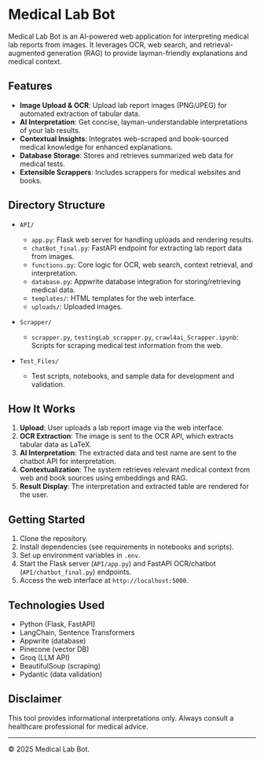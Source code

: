 # Medical Lab Bot

Medical Lab Bot is an AI-powered web application for interpreting medical lab reports from images. It leverages OCR, web search, and retrieval-augmented generation (RAG) to provide layman-friendly explanations and medical context.

## Features

- **Image Upload & OCR**: Upload lab report images (PNG/JPEG) for automated extraction of tabular data.
- **AI Interpretation**: Get concise, layman-understandable interpretations of your lab results.
- **Contextual Insights**: Integrates web-scraped and book-sourced medical knowledge for enhanced explanations.
- **Database Storage**: Stores and retrieves summarized web data for medical tests.
- **Extensible Scrappers**: Includes scrappers for medical websites and books.

## Directory Structure

- `API/`  
  - `app.py`: Flask web server for handling uploads and rendering results.  
  - `chatBot_final.py`: FastAPI endpoint for extracting lab report data from images.  
  - `functions.py`: Core logic for OCR, web search, context retrieval, and interpretation.  
  - `database.py`: Appwrite database integration for storing/retrieving medical data.  
  - `templates/`: HTML templates for the web interface.  
  - `uploads/`: Uploaded images.

- `Scrapper/`  
  - `scrapper.py`, `testingLab_scrapper.py`, `crawl4ai_Scrapper.ipynb`: Scripts for scraping medical test information from the web.

- `Test_Files/`  
  - Test scripts, notebooks, and sample data for development and validation.

## How It Works

1. **Upload**: User uploads a lab report image via the web interface.
2. **OCR Extraction**: The image is sent to the OCR API, which extracts tabular data as LaTeX.
3. **AI Interpretation**: The extracted data and test name are sent to the chatbot API for interpretation.
4. **Contextualization**: The system retrieves relevant medical context from web and book sources using embeddings and RAG.
5. **Result Display**: The interpretation and extracted table are rendered for the user.

## Getting Started

1. Clone the repository.
2. Install dependencies (see requirements in notebooks and scripts).
3. Set up environment variables in `.env`.
4. Start the Flask server (`API/app.py`) and FastAPI OCR/chatbot (`API/chatbot_final.py`) endpoints.
5. Access the web interface at `http://localhost:5000`.

## Technologies Used

- Python (Flask, FastAPI)
- LangChain, Sentence Transformers
- Appwrite (database)
- Pinecone (vector DB)
- Groq (LLM API)
- BeautifulSoup (scraping)
- Pydantic (data validation)

## Disclaimer

This tool provides informational interpretations only. Always consult a healthcare professional for medical advice.

---

© 2025 Medical Lab Bot.